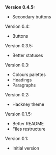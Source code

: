 **Version 0.4.5:**
- Secondary buttons

Version 0.4:
- Buttons

Version 0.3.5:
- Better statuses

Version 0.3:
- Colours palettes
- Headings
- Paragraphs

Version 0.2:
- Hackney theme

Version 0.1.5:
- Better README
- Files restructure

Version 0.1:
- Initial version